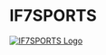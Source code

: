 # IF7SPORTS

[![IF7SPORTS Logo](https://if7sports.com/images/icons/icons-192.png)](https://if7sports.com)
